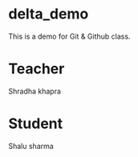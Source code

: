 # delta_demo
This is a demo for Git &amp; Github class.

# Teacher 
Shradha khapra

# Student
Shalu sharma
